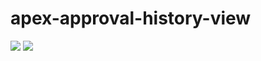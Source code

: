 # apex-approval-history-view
<img src="http://cdn-ak.f.st-hatena.com/images/fotolife/t/tyoshikawa1106/20160302/20160302121400.png" />

<img src="http://cdn-ak.f.st-hatena.com/images/fotolife/t/tyoshikawa1106/20160302/20160302121412.png" />

